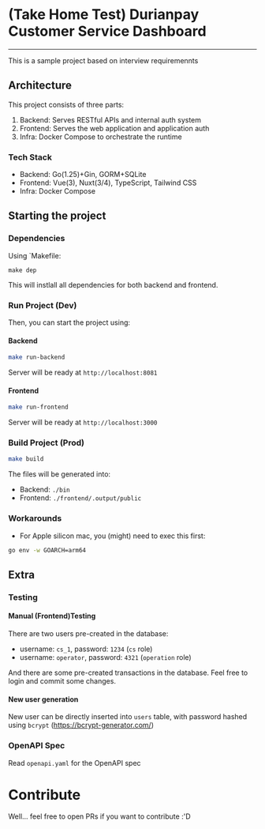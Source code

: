 # (Take Home Test) Durianpay Customer Service Dashboard
-----
This is a sample project based on interview requiremennts

## Architecture

This project consists of three parts:
1. Backend: Serves RESTful APIs and internal auth system
2. Frontend: Serves the web application and application auth
3. Infra: Docker Compose to orchestrate the runtime

### Tech Stack

- Backend: Go(1.25)+Gin, GORM+SQLite
- Frontend: Vue(3), Nuxt(3/4), TypeScript, Tailwind CSS
- Infra: Docker Compose

## Starting the project

### Dependencies

Using `Makefile:

```
make dep
```
This will instlall all dependencies for both backend and frontend.

### Run Project (Dev)

Then, you can start the project using:

#### Backend

```bash
make run-backend
```

Server will be ready at `http://localhost:8081`

#### Frontend

```bash
make run-frontend
```

Server will be ready at `http://localhost:3000`

### Build Project (Prod)

```bash
make build
```
The files will be generated into:
- Backend: `./bin`
- Frontend: `./frontend/.output/public`

### Workarounds
- For Apple silicon mac, you (might) need to exec this first:

```bash
go env -w GOARCH=arm64
```

## Extra

### Testing

#### Manual (Frontend)Testing

There are two users pre-created in the database:
- username: `cs_1`, password: `1234` (`cs` role)
- username: `operator`, password: `4321` (`operation` role)

And there are some pre-created transactions in the database. Feel free to login and commit some changes.

#### New user generation

New user can be directly inserted into `users` table, with password hashed using `bcrypt` (https://bcrypt-generator.com/)

### OpenAPI Spec

Read `openapi.yaml` for the OpenAPI spec

# Contribute

Well... feel free to open PRs if you want to contribute :'D
